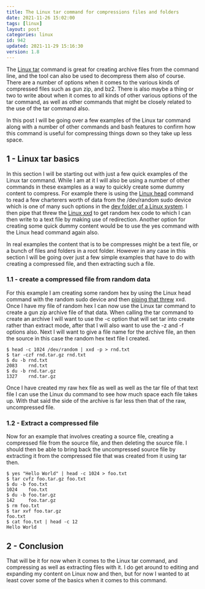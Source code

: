 ```yaml
---
title: The Linux tar command for compressions files and folders
date: 2021-11-26 15:02:00
tags: [linux]
layout: post
categories: linux
id: 942
updated: 2021-11-29 15:16:30
version: 1.8
---
```


The [Linux tar](https://linux.die.net/man/1/tar) command is great for creating archive files from the command line, and the tool can also be used to decompress them also of course. There are a number of options when it comes to the various kinds of compressed files such as gun zip, and bz2. There is also maybe a thing or two to write about when it comes to all kinds of other various options of the tar command, as well as other commands that might be closely related to the use of the tar command also.

In this post I will be going over a few examples of the Linux tar command along with a number of other commands and bash features to confirm how this command is useful for compressing things down so they take up less space.

<!-- more -->

## 1 - Linux tar basics

In this section I will be starting out with just a few quick examples of the Linux tar command. While I am at it I will also be using a number of other commands in these examples as a way to quickly create some dummy content to compress. For example there is using the [Linux head](/2021/03/10/linux-head) command to read a few charterers worth of data from the \/dev\/random sudo device which is one of many such options in the [dev folder of a Linux system](/2021/11/17/linux-folders-dev/). I then pipe that threw the [Linux xxd](/2021/11/19/linux-xxd) to get random hex code to which I can then write to a text file by making use of redirection. Another option for creating some quick dummy content would be to use the yes command with the Linux head command again also.

In real examples the content that is to be compresses might be a text file, or a bunch of files and folders in a root folder. However in any case in this section I will be going over just a few simple examples that have to do with creating a compressed file, and then extracting such a file.

### 1.1 - create a compressed file from random data

For this example I am creating some random hex by using the Linux head command with the random sudo device and then [piping that threw](/2020/10/09/linux-pipe/) xxd. Once I have my file of random hex I can now use the Linux tar command to create a gun zip archive file of that data. When calling the tar command to create an archive I will want to use the -c option that will set tar into create rather than extract mode, after that I will also want to use the -z and -f options also. Next I will want to give a file name for the archive file, an then the source in this case the random hex text file I created.

```
$ head -c 1024 /dev/random | xxd -p > rnd.txt
$ tar -czf rnd.tar.gz rnd.txt
$ du -b rnd.txt
2083	rnd.txt
$ du -b rnd.tar.gz
1327	rnd.tar.gz
```

Once I have created my raw hex file as well as well as the tar file of that text file I can use the Linux du command to see how much space each file takes up. With that said the side of the archive is far less then that of the raw, uncompressed file.

### 1.2 - Extract a compressed file

Now for an example that involves creating a source file, creating a compressed file from the source file, and then deleting the source file. I should then be able to bring back the uncompressed source file by extracting it from the compressed file that was created from it using tar then.

```
$ yes "Hello World" | head -c 1024 > foo.txt
$ tar cvfz foo.tar.gz foo.txt
$ du -b foo.txt
1024    foo.txt
$ du -b foo.tar.gz
142     foo.tar.gz
$ rm foo.txt
$ tar xvf foo.tar.gz
foo.txt
$ cat foo.txt | head -c 12
Hello World
```

## 2 - Conclusion

That will be it for now when it comes to the Linux tar command, and compressing as well as extracting files with it. I do get around to editing and expanding my content on Linux now and then, but for now I wanted to at least cover some of the basics when it comes to this command.

